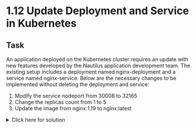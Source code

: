 # 1.12 Update Deployment and Service in Kubernetes

## Task
An application deployed on the Kubernetes cluster requires an update with new features developed by the Nautilus application development team. The existing setup includes a deployment named nginx-deployment and a service named nginx-service. Below are the necessary changes to be implemented without deleting the deployment and service:

1. Modify the service nodeport from 30008 to 32165
2. Change the replicas count from 1 to 5
3. Update the image from nginx:1.19 to nginx:latest
<details>
  <summary>Click here for solution</summary>

  ## Solution
  1. Modify the service nodeport
  ```bash
  kubectl edit service nginx-service
  # This will open the editor. Find and edit nodePort field
  # Verify the change
  kubectl get svc nginx-service -o wide
  ```
  2. Scale the deployment to 5 replicas
  ```bash
  kubectl scale deployment nginx-deployment --replicas=5
  ```
  3. Update the Deployment's image
  ```bash
  kubectl set image deployment/nginx-deployment '*=nginx:latest'
  ```
  4. Verify
  ```bash
  kubectl rollout status deployment/nginx-deployment

  kubectl get deployment nginx-deployment \
  -o=jsonpath='{.spec.template.spec.containers[0].image}{"\n"}'
  ```
</details>
